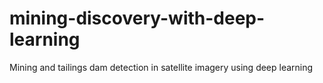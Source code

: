 # mining-discovery-with-deep-learning
 Mining and tailings dam detection in satellite imagery using deep learning 
